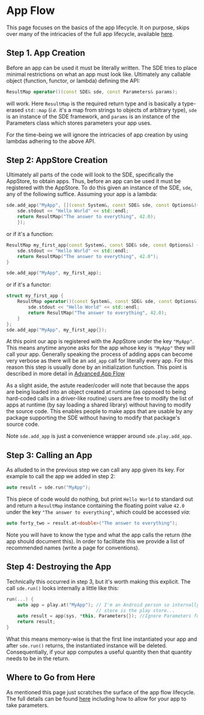App Flow
========

This page focuses on the basics of the app lifecycle.  It on purpose, skips 
over many of the intricacies of the full app lifecycle, available 
[here](dox/AdvancedAppFlow.md).  

Step 1. App Creation
--------------------

Before an app can be used it must be literally written.  The SDE tries to place
minimal restrictions on what an app must look like.  Ultimately any callable
object (function, functor, or lambda) defining the API:

```.cpp
ResultMap operator()(const SDE& sde, const Parameters& params); 
```

will work.  Here `ResultMap` is the required return type and is basically a 
type-erased `std::map` (*i.e.* it's a map from strings to objects of arbitrary
type), `sde` is an instance of the SDE framework, and `params` is an 
instance of the Parameters class which stores parameters your app uses.  

For the time-being we will ignore the intricacies of app creation by using 
lambdas adhering to the above API.

Step 2: AppStore Creation
-------------------------

Ultimately all parts of the code will look to the SDE, specifically the 
AppStore, to obtain apps.  Thus, before an app can be used it must be 
registered with the AppStore.  To do this given an instance of the SDE, 
`sde`,  any of the following suffice. Assuming your app is a lambda:

```.cpp
sde.add_app("MyApp", [](const System&, const SDE& sde, const Options&){
    sde.stdout << "Hello World" << std::endl;
    return ResultMap("The answer to everything", 42.0);
    });
```

or if it's a function:

```.cpp
ResultMap my_first_app(const System&, const SDE& sde, const Options&) {
    sde.stdout << "Hello World" << std::endl;
    return ResultMap("The answer to everything", 42.0");
}

sde.add_app("MyApp", my_first_app);
```

or if it's a functor:

```.cpp
struct my_first_app {
    ResultMap operator()(const System&, const SDE& sde, const Options&) const {
        sde.stdout << "Hello World" << std::endl;
        return ResultMap("The answer to everything", 42.0);
    }
};
sde.add_app("MyApp", my_first_app{});
```

At this point our app is registered with the AppStore under the key `"MyApp"`.  
This means anytime anyone asks for the app whose key is `"MyApp"` they will 
call your app.  Generally speaking the process of adding apps can become 
very verbose as there will be an `add_app` call for literally every app.  For
this reason this step is usually done by an initialization function.  This point
is described in more detail in [Advanced App Flow](dox/AdvancedAppFlow.md)

As a slight aside, the astute reader/coder will note that because the apps are 
being loaded into an object created at runtime (as opposed to being 
hard-coded calls in a driver-like routine) users are free to modify the list 
of apps at runtime (by say loading a shared library) without having to modify
the source code.  This enables people to make apps that are usable by any 
package supporting the SDE without having to modify that package's source 
code.

Note `sde.add_app` is just a convenience wrapper around `sde.play.add_app`.

Step 3: Calling an App
----------------------

As alluded to in the previous step we can call any app given its key.  For 
example to call the app we added in step 2:

```.cpp
auto result = sde.run("MyApp");
```

This piece of code would do nothing, but print `Hello World` to standard out and
return a `ResultMap` instance containing the floating point value `42.0` under
the key `"The answer to everything"`, which could be accessed *via*:

```.cpp
auto forty_two = result.at<double>("The answer to everything");
```

Note you will have to know the type and what the app calls the return (the 
app should document this).  In order to facilitate this we provide a list of
recommended names (write a page for conventions).

Step 4: Destroying the App
--------------------------

Technically this occurred in step 3, but it's worth making this explicit.  The
call `sde.run()` looks internally a little like this:

```.cpp
run(...) {
    auto app = play.at("MyApp"); // I'm an Android person so internally the app
                                 // store is the play store...
    auto result = app(sys, *this, Parameters{}); //Ignore Parameters for now
    return result;
}
```  

What this means memory-wise is that the first line instantiated your app and 
after `sde.run()` returns, the instantiated instance will be deleted.  
Consequentially, if your app computes a useful quantity then that quantity needs
to be in the return.

Where to Go from Here
---------------------

As mentioned this page just scratches the surface of the app flow lifecycle. 
The full details can be found [here](dox/AdvancedAppFlow.md) including how to
allow for your app to take parameters.
